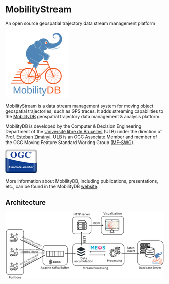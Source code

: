
MobilityStream
===============
An open source geospatial trajectory data stream management platform

<img src="doc/images/mobilitydb-logo.svg" width="200" alt="MobilityDB Logo" />

MobilityStream is a data stream management system for moving object geospatial trajectories, such as GPS traces. It adds streaming capabilities to the [MobilityDB](https://github.com/MobilityDB/MobilityDB/) geospatial trajectory data management & analysis platform.

MobilityDB is developed by the Computer & Decision Engineering Department of the [Université libre de Bruxelles](https://www.ulb.be/) (ULB) under the direction of [Prof. Esteban Zimányi](http://cs.ulb.ac.be/members/esteban/). ULB is an OGC Associate Member and member of the OGC Moving Feature Standard Working Group ([MF-SWG](https://www.ogc.org/projects/groups/movfeatswg)).

<img src="doc/images/OGC_Associate_Member_3DR.png" width="100" alt="OGC Associate Member Logo" />

More information about MobilityDB, including publications, presentations, etc., can be found in the MobilityDB [website](https://mobilitydb.com).

Architecture
------------

<img src="doc/images/stream_architecture.png" alt="Stream Architecture" />
